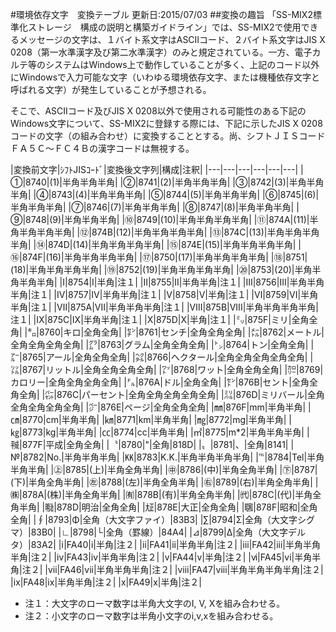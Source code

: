#環境依存文字　変換テーブル
更新日:2015/07/03
##変換の趣旨
「SS-MIX2標準化ストレージ　構成の説明と構築ガイドライン」では、SS-MIX2で使用できるメッセージの文字は、１バイト系文字はASCIIコード、２バイト系文字はJIS X 0208（第一水準漢字及び第二水準漢字）のみと規定されている。一方、電子カルテ等のシステムはWindows上で動作していることが多く、上記のコード以外にWindowsで入力可能な文字（いわゆる環境依存文字、または機種依存文字と呼ばれる文字）が発生していることが予想される。

そこで、ASCIIコード及びJIS X 0208以外で使用される可能性のある下記のWindows文字について、SS-MIX2に登録する際には、下記に示したJIS X 0208コードの文字（の組み合わせ）に変換することとする。尚、シフトＪＩＳコード　ＦＡ５Ｃ～ＦＣ４Ｂの漢字コードは無視する。

|変換前文字|ｼﾌﾄJISｺｰﾄﾞ|変換後文字列|構成|注釈|
|---|---|---|---|---|---|
|①|8740|(1)|半角半角半角|
|②|8741|(2)|半角半角半角|
|③|8742|(3)|半角半角半角|
|④|8743|(4)|半角半角半角|
|⑤|8744|(5)|半角半角半角|
|⑥|8745|(6)|半角半角半角|
|⑦|8746|(7)|半角半角半角|
|⑧|8747|(8)|半角半角半角|
|⑨|8748|(9)|半角半角半角|
|⑩|8749|(10)|半角半角半角半角|
|⑪|874A|(11)|半角半角半角半角|
|⑫|874B|(12)|半角半角半角半角|
|⑬|874C|(13)|半角半角半角半角|
|⑭|874D|(14)|半角半角半角半角|
|⑮|874E|(15)|半角半角半角半角|
|⑯|874F|(16)|半角半角半角半角|
|⑰|8750|(17)|半角半角半角半角|
|⑱|8751|(18)|半角半角半角半角|
|⑲|8752|(19)|半角半角半角半角|
|⑳|8753|(20)|半角半角半角半角|
|Ⅰ|8754|I|半角|注１|
|Ⅱ|8755|II|半角半角|注１|
|Ⅲ|8756|III|半角半角半角|注１|
|Ⅳ|8757|IV|半角半角|注１|
|Ⅴ|8758|V|半角|注１|
|Ⅵ|8759|VI|半角半角|注１|
|Ⅶ|875A|VII|半角半角半角|注１|
|Ⅷ|875B|VIII|半角半角半角半角|注１|
|Ⅸ|875C|IX|半角半角|注１|
|Ⅹ|875D|X|半角|注１|
|㍉|875F|ミリ|全角全角|
|㌔|8760|キロ|全角全角|
|㌢|8761|センチ|全角全角全角|
|㍍|8762|メートル|全角全角全角全角|
|㌘|8763|グラム|全角全角全角|
|㌧|8764|トン|全角全角|
|㌃|8765|アール|全角全角全角|
|㌶|8766|ヘクタール|全角全角全角全角全角|
|㍑|8767|リットル|全角全角全角全角|
|㍗|8768|ワット|全角全角全角|
|㌍|8769|カロリー|全角全角全角全角|
|㌦|876A|ドル|全角全角|
|㌣|876B|セント|全角全角全角|
|㌫|876C|パーセント|全角全角全角全角全角|
|㍊|876D|ミリバール|全角全角全角全角全角|
|㌻|876E|ページ|全角全角全角|
|㎜|876F|mm|半角半角|
|㎝|8770|cm|半角半角|
|㎞|8771|km|半角半角|
|㎎|8772|mg|半角半角|
|㎏|8773|kg|半角半角|
|㏄|8774|cc|半角半角|
|㎡|8775|m*2|半角半角半角|
|㍻|877F|平成|全角全角|
|〝|8780|"|全角|818D|
|〟|8781|、|全角|8141|
|№|8782|No.|半角半角半角|
|㏍|8783|K.K.|半角半角半角半角|
|℡|8784|Tel|半角半角半角|
|㊤|8785|(上)|半角全角半角|
|㊥|8786|(中)|半角全角半角|
|㊦|8787|(下)|半角全角半角|
|㊧|8788|(左)|半角全角半角|
|㊨|8789|(右)|半角全角半角|
|㈱|878A|(株)|半角全角半角|
|㈲|878B|(有)|半角全角半角|
|㈹|878C|(代)|半角全角半角|
|㍾|878D|明治|全角全角|
|㍽|878E|大正|全角全角|
|㍼|878F|昭和|全角全角|
|∮|8793|Φ|全角（大文字ファイ）|83B3|
|∑|8794|Σ|全角（大文字シグマ）|83B0|
|∟|8798|└|全角（罫線）|84A4|
|⊿|8799|Δ|全角（大文字デルタ）|83A2|
|ⅰ|FA40|i|半角|注２|
|ⅱ|FA41|ii|半角半角|注２|
|ⅲ|FA42|iii|半角半角半角|注２|
|ⅳ|FA43|iv|半角半角|注２|
|ⅴ|FA44|v|半角|注２|
|ⅵ|FA45|vi|半角半角|注２|
|ⅶ|FA46|vii|半角半角半角|注２|
|ⅷ|FA47|viii|半角半角半角半角|注２|
|ⅸ|FA48|ix|半角半角|注２|
|ⅹ|FA49|x|半角|注２|

* 注１：大文字のローマ数字は半角大文字のI, V, Xを組み合わせる。
* 注２：小文字のローマ数字は半角小文字のi,v,xを組み合わせる。
